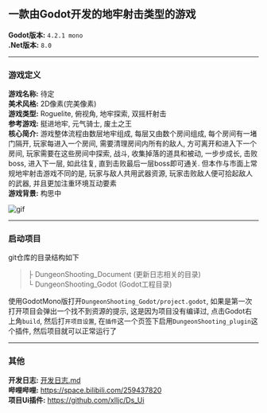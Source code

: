 
## 一款由Godot开发的地牢射击类型的游戏

**Godot版本:** `4.2.1 mono`  
**.Net版本:** `8.0`

--- 
### 游戏定义

**游戏名称:** 待定  
**美术风格:** 2D像素(完美像素)  
**游戏类型:** Roguelite, 俯视角, 地牢探索, 双摇杆射击  
**参考游戏:** 挺进地牢, 元气骑士, 废土之王  
**核心简介:** 游戏整体流程由数层地牢组成, 每层又由数个房间组成, 每个房间有一堵门隔开, 玩家每进入一个房间, 需要清理房间内所有的敌人, 方可离开和进入下一个房间,
玩家需要在这些房间中探索, 战斗, 收集掉落的道具和被动, 一步步成长, 击败boss, 进入下一层, 如此往复, 直到击败最后一层boss即可通关.
但本作与市面上常规地牢射击游戏不同的是, 玩家与敌人共用武器资源, 玩家击败敌人便可拾起敌人的武器, 并且更加注重环境互动要素  
**游戏背景:** 构思中

![gif](DungeonShooting_Document/文档资源/preview_gif.gif)

---
### 启动项目

git仓库的目录结构如下
> ├ DungeonShooting_Document (更新日志相关的目录)  
> └ DungeonShooting_Godot (Godot工程目录)

使用GodotMono版打开`DungeonShooting_Godot/project.godot`, 如果是第一次打开项目会弹出一个找不到资源的提示, 这是因为项目没有编译过, 点击Godot右上角`build`, 然后打`开项目设置`, 在`插件`这一个页签下启用`DungeonShooting_plugin`这个插件, 然后项目就可以正常运行了

--- 
### 其他

**开发日志:** [开发日志.md](DungeonShooting_Document/开发日志.md)  
**哔哩哔哩:** https://space.bilibili.com/259437820  
**项目Ui插件:** https://github.com/xlljc/Ds_Ui